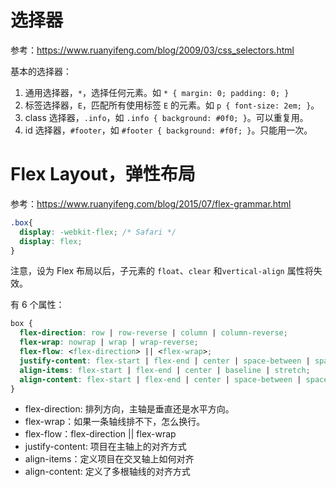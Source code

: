 

# 选择器

参考：https://www.ruanyifeng.com/blog/2009/03/css_selectors.html

基本的选择器：
1. 通用选择器，`*`，选择任何元素。如 `* { margin: 0; padding: 0; }`
2. 标签选择器，`E`，匹配所有使用标签 `E` 的元素。如 `p { font-size: 2em; }`。
3. class 选择器，`.info`，如 `.info { background: #0f0; }`。可以重复用。
4. id 选择器，`#footer`，如 `#footer { background: #f0f; }`。只能用一次。


# Flex Layout，弹性布局

参考：https://www.ruanyifeng.com/blog/2015/07/flex-grammar.html

```css
.box{
  display: -webkit-flex; /* Safari */
  display: flex;
}
```

注意，设为 Flex 布局以后，子元素的 `float`、`clear` 和`vertical-align` 属性将失效。


有 6 个属性：
```css
box {
  flex-direction: row | row-reverse | column | column-reverse;
  flex-wrap: nowrap | wrap | wrap-reverse;
  flex-flow: <flex-direction> || <flex-wrap>;
  justify-content: flex-start | flex-end | center | space-between | space-around;
  align-items: flex-start | flex-end | center | baseline | stretch;
  align-content: flex-start | flex-end | center | space-between | space-around | stretch;
}
```

- flex-direction: 排列方向，主轴是垂直还是水平方向。
- flex-wrap：如果一条轴线排不下，怎么换行。
- flex-flow：flex-direction || flex-wrap
- justify-content: 项目在主轴上的对齐方式
- align-items：定义项目在交叉轴上如何对齐
- align-content: 定义了多根轴线的对齐方式
